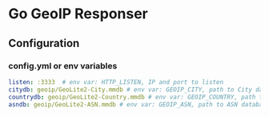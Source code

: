 # Go GeoIP Responser

## Configuration

### config.yml or env variables

```yaml
listen: :3333  # env var: HTTP_LISTEN, IP and port to listen
citydb: geoip/GeoLite2-City.mmdb # env var: GEOIP_CITY, path to City database
countrydb: geoip/GeoLite2-Country.mmdb # env var: GEOIP_COUNTRY, path to Country database
asndb: geoip/GeoLite2-ASN.mmdb # env var: GEOIP_ASN, path to ASN database
```
